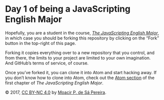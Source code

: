 # Day 1 of being a JavaScripting English Major

Hopefully, you are a student in the course, [*The JavaScripting English
Major*](http://the-javascripting-english-major.org), in which case you
should be forking this repository by clicking on the “Fork” button in the
top-right of this page.

Forking it copies everything over to a new repository that you control, and
from there, the limits to your project are limited to your own imagination.
And GitHub’s terms of service, of course.

Once you’ve forked it, you can clone it into Atom and start hacking away. If
you don’t know how to clone into Atom, check out the [Atom
section](http://the-javascripting-english-major.org/1-environment#atom)
of the first chapter of *The JavaScripting English Major*.

© 2017, [CC BY-NC 4.0](https://creativecommons.org/licenses/by-nc/4.0/) by
[Moacir P. de Sá Pereira](http://moacir.com).
